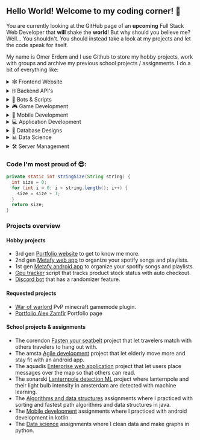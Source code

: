 ## Hello World! Welcome to my coding corner! 👋
You are currently looking at the GitHub page of an **upcoming** 
Full Stack Web Developer that **will** shake the **world**! But
why should you believe me? Well... You shouldn't. You should
instead take a look at my projects and let the code speak for itself.

My name is Omer Erdem and I use Github to store my hobby projects, work with groups and archive
my previous school projects / assignments. I do a bit of everything like:
<details><summary>🕸️ Frontend Website</summary>
  
  - Static & Dyanmic Websites
  - Portfolio's
  - Dashboards 
  - Vue, React, Angular, jQuery, Sass, HTML5
  
</details> 
<details><summary>⛓ Backend API's</summary>
  
  - Authentication
  - MVC
  - CRUD
  - ORM
  - FastApi, Spring boot, Expressjs, Laravel
  
</details> 
<details><summary>🤖 Bots & Scripts</summary>
  
  - Discord bot
  - Scalper bot
  - Scraper bot
  - CI/CD deployment script
  - Puppeteer, Python, Discordjs
  
</details> 
<details><summary>🎮 Game Development</summary>
  
  - Mobile game
  - Desktop game
  - Unity, Android
  
</details> 
<details><summary>📱 Mobile Development</summary>
  
  - Sensor statistics
  - Basic app
  - Android, PVA
  
</details> 
<details><summary>💻 Application Development</summary>
  
  - Control panel
  - Form application
  - JavaFX, C# forms
  
</details> 
<!-- <details><summary>🦾 Plugin & Package Development</summary>
  
  - 
  
</details>  -->
<details><summary>💾 Database Designs</summary>
  
  - MySQL
  - NoSQL
  - MongoDB
  - Firebase
  - .txt 😎
  
</details> 
<details><summary>📊 Data Science</summary>
  
  - Data cleaning
  - Data analysis
  - Interactive graphs
  - Visualisation
  - Dashboard
  - Json, xml, txt, csv, excel
  - Pandas, Plotly, Matplotlib, Streamlit
  
</details> 
<details><summary>🛠️ Server Management</summary>
  
  - VPS (Ubuntu)
  - Raspberry pi (Raspbian)
  - Web hosting
  
</details> 

### Code I'm most proud of 😎:
```java
private static int stringSize(String string) {
  int size = 0;
  for (int i = 0; i < string.length(); i++) {
    size = size + 1;
  }
  return size;
}
```

### Projects overview
#### Hobby projects
- 3rd gen [Portfolio website](https://github.com/omwro/PortfolioVue) to get to know me more.
- 2nd gen [Metafy web app](https://github.com/omwro/MetafyVue) to organize your spotify songs and playlists.
- 1st gen [Metafy android app](https://github.com/omwro/MetafyKotlin) to organize your spotify songs and playlists.
- [Gpu tracker](https://github.com/omwro/GpuTracker) script that tracks product stock status with auto checkout.
- [Discord bot](https://github.com/omwro/DiscordBot) that has a randomizer feature.

#### Requested projects
- [War of warlord](https://github.com/omwro/WarOfWarlord) PvP minecraft gamemode plugin.
- [Portfolio Alex Zamfir](https://github.com/omwro/portfolio-az) Portfolio page

#### School projects & assignments
- The corendon [Fasten your seatbelt](https://github.com/omwro/ProjectFastenYourSeatBelt) project that let travelers match with others travelers to hang out with.
- The amsta [Agile development](https://github.com/omwro/ProjectAgileDevelopment) project that let elderly move more and stay fit with an android app.
- The aquadis [Enterprise web application](https://github.com/omwro/ProjectEnterpriseWebApplication) project that let users place messages over the map so that others can read.
- The sonarski [Lanternpole detection ML](https://github.com/omwro/sonarski-hva-detectron) project where lanternpole and their light bulb intensity in amsterdam are detected with machine learning.
- The [Algorithms and data structures](https://github.com/omwro/AlgorithmsDataStructuresAssignments) assignments where I practiced with sorting and fastest path algorithms and data structures in java.
- The [Mobile development](https://github.com/omwro/MobileDevelopmentAssignments) assignments where I practiced with android development in kotlin.
- The [Data science](https://github.com/omwro/DataScienceAssignments) assignments where I clean data and make graphs in python.
